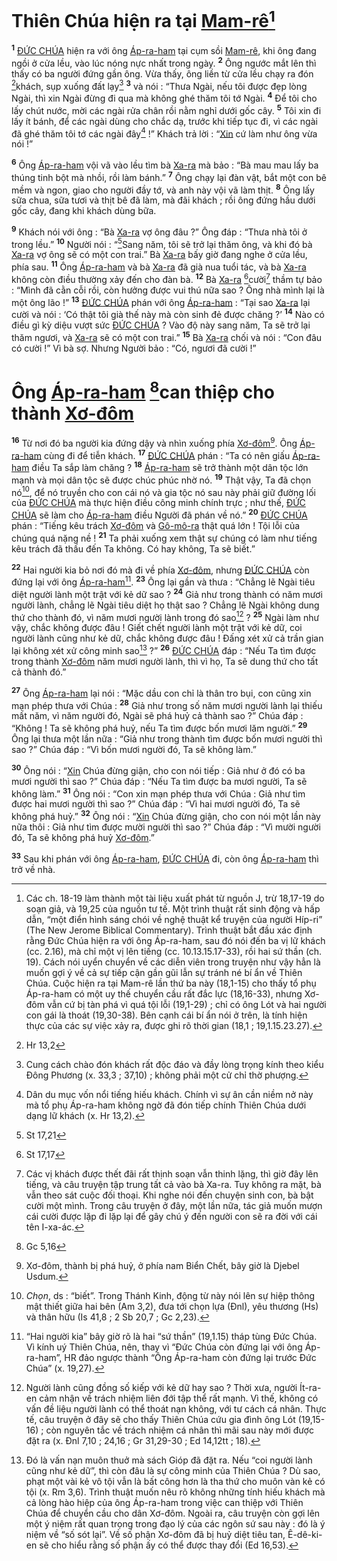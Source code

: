 # Thiên Chúa hiện ra tại [Mam-rê]()[^1-64969ea5-8621-41e2-b7e8-27675cfb583d]
<sup><b>1</b></sup> [ĐỨC CHÚA]() hiện ra với ông [Áp-ra-ham]() tại cụm sồi [Mam-rê](), khi ông đang ngồi ở cửa lều, vào lúc nóng nực nhất trong ngày. <sup><b>2</b></sup> Ông ngước mắt lên thì thấy có ba người đứng gần ông. Vừa thấy, ông liền từ cửa lều chạy ra đón [^1@-64969ea5-8621-41e2-b7e8-27675cfb583d]khách, sụp xuống đất lạy[^2-64969ea5-8621-41e2-b7e8-27675cfb583d] <sup><b>3</b></sup> và nói : “Thưa Ngài, nếu tôi được đẹp lòng Ngài, thì xin Ngài đừng đi qua mà không ghé thăm tôi tớ Ngài. <sup><b>4</b></sup> Để tôi cho lấy chút nước, mời các ngài rửa chân rồi nằm nghỉ dưới gốc cây. <sup><b>5</b></sup> Tôi xin đi lấy ít bánh, để các ngài dùng cho chắc dạ, trước khi tiếp tục đi, vì các ngài đã ghé thăm tôi tớ các ngài đây[^3-64969ea5-8621-41e2-b7e8-27675cfb583d] !” Khách trả lời : “[Xin]() cứ làm như ông vừa nói !”

<sup><b>6</b></sup> Ông [Áp-ra-ham]() vội vã vào lều tìm bà [Xa-ra]() mà bảo : “Bà mau mau lấy ba thúng tinh bột mà nhồi, rồi làm bánh.” <sup><b>7</b></sup> Ông chạy lại đàn vật, bắt một con bê mềm và ngon, giao cho người đầy tớ, và anh này vội vã làm thịt. <sup><b>8</b></sup> Ông lấy sữa chua, sữa tươi và thịt bê đã làm, mà đãi khách ; rồi ông đứng hầu dưới gốc cây, đang khi khách dùng bữa.

<sup><b>9</b></sup> Khách nói với ông : “Bà [Xa-ra]() vợ ông đâu ?” Ông đáp : “Thưa nhà tôi ở trong lều.” <sup><b>10</b></sup> Người nói : “[^2@-64969ea5-8621-41e2-b7e8-27675cfb583d]Sang năm, tôi sẽ trở lại thăm ông, và khi đó bà [Xa-ra]() vợ ông sẽ có một con trai.” Bà [Xa-ra]() bấy giờ đang nghe ở cửa lều, phía sau. <sup><b>11</b></sup> Ông [Áp-ra-ham]() và bà [Xa-ra]() đã già nua tuổi tác, và bà [Xa-ra]() không còn điều thường xảy đến cho đàn bà. <sup><b>12</b></sup> Bà [Xa-ra]() [^3@-64969ea5-8621-41e2-b7e8-27675cfb583d]cười[^4-64969ea5-8621-41e2-b7e8-27675cfb583d] thầm tự bảo : “Mình đã cằn cỗi rồi, còn hưởng được vui thú nữa sao ? Ông nhà mình lại là một ông lão !” <sup><b>13</b></sup> [ĐỨC CHÚA]() phán với ông [Áp-ra-ham]() : “Tại sao [Xa-ra]() lại cười và nói : ‘Có thật tôi già thế này mà còn sinh đẻ được chăng ?’ <sup><b>14</b></sup> Nào có điều gì kỳ diệu vượt sức [ĐỨC CHÚA]() ? Vào độ này sang năm, Ta sẽ trở lại thăm ngươi, và [Xa-ra]() sẽ có một con trai.” <sup><b>15</b></sup> Bà [Xa-ra]() chối và nói : “Con đâu có cười !” Vì bà sợ. Nhưng Người bảo : “Có, ngươi đã cười !”

# Ông [Áp-ra-ham]() [^4@-64969ea5-8621-41e2-b7e8-27675cfb583d]can thiệp cho thành [Xơ-đôm]()
<sup><b>16</b></sup> Từ nơi đó ba người kia đứng dậy và nhìn xuống phía [Xơ-đôm]()[^5-64969ea5-8621-41e2-b7e8-27675cfb583d]. Ông [Áp-ra-ham]() cùng đi để tiễn khách. <sup><b>17</b></sup> [ĐỨC CHÚA]() phán : “Ta có nên giấu [Áp-ra-ham]() điều Ta sắp làm chăng ? <sup><b>18</b></sup> [Áp-ra-ham]() sẽ trở thành một dân tộc lớn mạnh và mọi dân tộc sẽ được chúc phúc nhờ nó. <sup><b>19</b></sup> Thật vậy, Ta đã chọn nó[^6-64969ea5-8621-41e2-b7e8-27675cfb583d], để nó truyền cho con cái nó và gia tộc nó sau này phải giữ đường lối của [ĐỨC CHÚA]() mà thực hiện điều công minh chính trực ; như thế, [ĐỨC CHÚA]() sẽ làm cho [Áp-ra-ham]() điều Người đã phán về nó.” <sup><b>20</b></sup> [ĐỨC CHÚA]() phán : “Tiếng kêu trách [Xơ-đôm]() và [Gô-mô-ra]() thật quá lớn ! Tội lỗi của chúng quá nặng nề ! <sup><b>21</b></sup> Ta phải xuống xem thật sự chúng có làm như tiếng kêu trách đã thấu đến Ta không. Có hay không, Ta sẽ biết.”

<sup><b>22</b></sup> Hai người kia bỏ nơi đó mà đi về phía [Xơ-đôm](), nhưng [ĐỨC CHÚA]() còn đứng lại với ông [Áp-ra-ham]()[^7-64969ea5-8621-41e2-b7e8-27675cfb583d]. <sup><b>23</b></sup> Ông lại gần và thưa : “Chẳng lẽ Ngài tiêu diệt người lành một trật với kẻ dữ sao ? <sup><b>24</b></sup> Giả như trong thành có năm mươi người lành, chẳng lẽ Ngài tiêu diệt họ thật sao ? Chẳng lẽ Ngài không dung thứ cho thành đó, vì năm mươi người lành trong đó sao[^8-64969ea5-8621-41e2-b7e8-27675cfb583d] ? <sup><b>25</b></sup> Ngài làm như vậy, chắc không được đâu ! Giết chết người lành một trật với kẻ dữ, coi người lành cũng như kẻ dữ, chắc không được đâu ! Đấng xét xử cả trần gian lại không xét xử công minh sao[^9-64969ea5-8621-41e2-b7e8-27675cfb583d] ?” <sup><b>26</b></sup> [ĐỨC CHÚA]() đáp : “Nếu Ta tìm được trong thành [Xơ-đôm]() năm mươi người lành, thì vì họ, Ta sẽ dung thứ cho tất cả thành đó.”

<sup><b>27</b></sup> Ông [Áp-ra-ham]() lại nói : “Mặc dầu con chỉ là thân tro bụi, con cũng xin mạn phép thưa với Chúa : <sup><b>28</b></sup> Giả như trong số năm mươi người lành lại thiếu mất năm, vì năm người đó, Ngài sẽ phá huỷ cả thành sao ?” Chúa đáp : “Không ! Ta sẽ không phá huỷ, nếu Ta tìm được bốn mươi lăm người.” <sup><b>29</b></sup> Ông lại thưa một lần nữa : “Giả như trong thành tìm được bốn mươi người thì sao ?” Chúa đáp : “Vì bốn mươi người đó, Ta sẽ không làm.”

<sup><b>30</b></sup> Ông nói : “[Xin]() Chúa đừng giận, cho con nói tiếp : Giả như ở đó có ba mươi người thì sao ?” Chúa đáp : “Nếu Ta tìm được ba mươi người, Ta sẽ không làm.” <sup><b>31</b></sup> Ông nói : “Con xin mạn phép thưa với Chúa : Giả như tìm được hai mươi người thì sao ?” Chúa đáp : “Vì hai mươi người đó, Ta sẽ không phá huỷ.” <sup><b>32</b></sup> Ông nói : “[Xin]() Chúa đừng giận, cho con nói một lần này nữa thôi : Giả như tìm được mười người thì sao ?” Chúa đáp : “Vì mười người đó, Ta sẽ không phá huỷ [Xơ-đôm]().”

<sup><b>33</b></sup> Sau khi phán với ông [Áp-ra-ham](), [ĐỨC CHÚA]() đi, còn ông [Áp-ra-ham]() thì trở về nhà.

[^1-64969ea5-8621-41e2-b7e8-27675cfb583d]: Các ch. 18-19 làm thành một tài liệu xuất phát từ nguồn J, trừ 18,17-19 do soạn giả, và 19,25 của nguồn tư tế. Một trình thuật rất sinh động và hấp dẫn, “một điển hình sáng chói về nghệ thuật kể truyện của người Híp-ri” (The New Jerome Biblical Commentary). Trình thuật bắt đầu xác định rằng Đức Chúa hiện ra với ông Áp-ra-ham, sau đó nói đến ba vị lữ khách (cc. 2.16), mà chỉ một vị lên tiếng (cc. 10.13.15.17-33), rồi hai sứ thần (ch. 19). Cách nói uyển chuyển về các diễn viên trong truyện như vậy hẳn là muốn gợi ý về cả sự tiếp cận gần gũi lẫn sự tránh né bí ẩn về Thiên Chúa. Cuộc hiện ra tại Mam-rê lần thứ ba này (18,1-15) cho thấy tổ phụ Áp-ra-ham có một uy thế chuyển cầu rất đắc lực (18,16-33), nhưng Xơ-đôm vẫn cứ bị tàn phá vì quá tội lỗi (19,1-29) ; chỉ có ông Lót và hai người con gái là thoát (19,30-38). Bên cạnh cái bí ẩn nói ở trên, là tính hiện thực của các sự việc xảy ra, được ghi rõ thời gian (18,1 ; 19,1.15.23.27).
[^2-64969ea5-8621-41e2-b7e8-27675cfb583d]: Cung cách chào đón khách rất độc đáo và đầy lòng trọng kính theo kiểu Đông Phương (x. 33,3 ; 37,10) ; không phải một cử chỉ thờ phượng.
[^3-64969ea5-8621-41e2-b7e8-27675cfb583d]: Dân du mục vốn nổi tiếng hiếu khách. Chính vì sự ân cần niềm nở này mà tổ phụ Áp-ra-ham không ngờ đã đón tiếp chính Thiên Chúa dưới dạng lữ khách (x. Hr 13,2).
[^4-64969ea5-8621-41e2-b7e8-27675cfb583d]: Các vị khách được thết đãi rất thịnh soạn vẫn thinh lặng, thì giờ đây lên tiếng, và câu truyện tập trung tất cả vào bà Xa-ra. Tuy không ra mặt, bà vẫn theo sát cuộc đối thoại. Khi nghe nói đến chuyện sinh con, bà bật cười một mình. Trong câu truyện ở đây, một lần nữa, tác giả muốn mượn cái cười được lặp đi lặp lại để gây chú ý đến người con sẽ ra đời với cái tên I-xa-ác.
[^5-64969ea5-8621-41e2-b7e8-27675cfb583d]: Xơ-đôm, thành bị phá huỷ, ở phía nam Biển Chết, bây giờ là Djebel Usdum.
[^6-64969ea5-8621-41e2-b7e8-27675cfb583d]: *Chọn*, ds : “biết”. Trong Thánh Kinh, động từ này nói lên sự hiệp thông mật thiết giữa hai bên (Am 3,2), đưa tới chọn lựa (Đnl), yêu thương (Hs) và thân hữu (Is 41,8 ; 2 Sb 20,7 ; Gc 2,23).
[^7-64969ea5-8621-41e2-b7e8-27675cfb583d]: “Hai người kia” bây giờ rõ là hai “sứ thần” (19,1.15) tháp tùng Đức Chúa. Vì kính uý Thiên Chúa, nên, thay vì “Đức Chúa còn đứng lại với ông Áp-ra-ham”, HR đảo ngược thành “Ông Áp-ra-ham còn đứng lại trước Đức Chúa” (x. 19,27).
[^8-64969ea5-8621-41e2-b7e8-27675cfb583d]: Người lành cũng đồng số kiếp với kẻ dữ hay sao ? Thời xưa, người Ít-ra-en cảm nhận về trách nhiệm liên đới tập thể rất mạnh. Vì thế, không có vấn đề liệu người lành có thể thoát nạn không, với tư cách cá nhân. Thực tế, câu truyện ở đây sẽ cho thấy Thiên Chúa cứu gia đình ông Lót (19,15-16) ; còn nguyên tắc về trách nhiệm cá nhân thì mãi sau này mới được đặt ra (x. Đnl 7,10 ; 24,16 ; Gr 31,29-30 ; Ed 14,12tt ; 18).
[^9-64969ea5-8621-41e2-b7e8-27675cfb583d]: Đó là vấn nạn muôn thuở mà sách Gióp đã đặt ra. Nếu “coi người lành cũng như kẻ dữ”, thì còn đâu là sự công minh của Thiên Chúa ? Dù sao, phạt một vài kẻ vô tội vẫn là bất công hơn là tha thứ cho muôn vàn kẻ có tội (x. Rm 3,6). Trình thuật muốn nêu rõ không những tính hiếu khách mà cả lòng hào hiệp của ông Áp-ra-ham trong việc can thiệp với Thiên Chúa để chuyển cầu cho dân Xơ-đôm. Ngoài ra, câu truyện còn gợi lên một ý niệm rất quan trọng trong đạo lý của các ngôn sứ sau này : đó là ý niệm về “số sót lại”. Về số phận Xơ-đôm đã bị huỷ diệt tiêu tan, Ê-dê-ki-en sẽ cho hiểu rằng số phận ấy có thể được thay đổi (Ed 16,53).
[^1@-64969ea5-8621-41e2-b7e8-27675cfb583d]: Hr 13,2
[^2@-64969ea5-8621-41e2-b7e8-27675cfb583d]: St 17,21
[^3@-64969ea5-8621-41e2-b7e8-27675cfb583d]: St 17,17
[^4@-64969ea5-8621-41e2-b7e8-27675cfb583d]: Gc 5,16